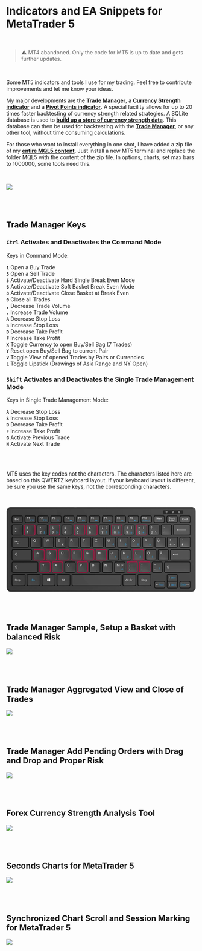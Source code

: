 # Indicators and EA Snippets for MetaTrader 5

<br/>

> :warning: MT4 abandoned. Only the code for MT5 is up to date and gets further updates.

<br/>

Some MT5 indicators and tools I use for my trading. Feel free to contribute improvements and let me know your ideas.

My major developments are the **[Trade Manager](/Trade%20Manager/Trade%20Manager.mq5)**, a **[Currency Strength indicator](/Currency%20Index/CurrencyStrength.mq5)** and a **[Pivot Points indicator](/Pivots/MultiPivots.mq5)**. A special facility allows for up to 20 times faster backtesting of currency strength related strategies. A SQLite database is used to **[build up a store of currency strength data](/EA%20Snippets/CurrencyStrength/CurrencyStrengthWrite3.mq5)**. This database can then be used for backtesting with the **[Trade Manager](/Trade%20Manager/Trade%20Manager.mq5)**, or any other tool, without time consuming calculations.

For those who want to install everything in one shot, I have added a zip file of my **[entire MQL5 content](/MQL5%20Entire%20Content)**. Just install a new MT5 terminal and replace the folder MQL5 with the content of the zip file. In options, charts, set max bars to 1000000, some tools need this.

<br/>

[![](http://img.youtube.com/vi/1ea2rmEVieE/maxresdefault.jpg)](http://www.youtube.com/watch?v=1ea2rmEVieE "MetaTrader 5 Trading Tools")

<br/>
<br/>

## Trade Manager Keys


### <code>Ctrl</code> Activates and Deactivates the Command Mode

   Keys in Command Mode:
   
   **<code>1</code>** Open a Buy Trade<br>
   **<code>3</code>** Open a Sell Trade<br>
   **<code>5</code>** Activate/Deactivate Hard Single Break Even Mode<br>
   **<code>6</code>** Activate/Deactivate Soft Basket Break Even Mode<br>
   **<code>8</code>** Activate/Deactivate Close Basket at Break Even<br>
   **<code>0</code>** Close all Trades<br>
   **<code>,</code>** Decrease Trade Volume<br>
   **<code>.</code>** Increase Trade Volume<br>
   **<code>A</code>** Decrease Stop Loss<br>
   **<code>S</code>** Increase Stop Loss<br>
   **<code>D</code>** Decrease Take Profit<br>
   **<code>F</code>** Increase Take Profit<br>
   **<code>X</code>** Toggle Currency to open Buy/Sell Bag (7 Trades)<br>
   **<code>Y</code>** Reset open Buy/Sell Bag to current Pair<br>
   **<code>V</code>** Toggle View of opened Trades by Pairs or Currencies<br>
   **<code>L</code>** Toggle Lipstick (Drawings of Asia Range and NY Open)<br>

   
### <code>Shift</code> Activates and Deactivates the Single Trade Management Mode

   Keys in Single Trade Management Mode:

   **<code>A</code>** Decrease Stop Loss<br>
   **<code>S</code>** Increase Stop Loss<br>
   **<code>D</code>** Decrease Take Profit<br>
   **<code>F</code>** Increase Take Profit<br>
   **<code>G</code>** Activate Previous Trade<br>
   **<code>H</code>** Activate Next Trade<br>

<br/>
<br/>

MT5 uses the key codes not the characters. The characters listed here are based on this QWERTZ keyboard layout. If your keyboard layout is different, be sure you use the same keys, not the corresponding characters.

<br/>

![QWERTZ Keyboard Layout](./docs/images/QWERTZ-2.png)

<br/>
<br/>

## Trade Manager Sample, Setup a Basket with balanced Risk


[![](http://img.youtube.com/vi/IGt1eQA1peg/maxresdefault.jpg)](http://www.youtube.com/watch?v=IGt1eQA1peg "Trade Manager | Setup Basket with balanced Risk")

<br/>
<br/>

## Trade Manager Aggregated View and Close of Trades


[![](http://img.youtube.com/vi/XUngix22JGs/maxresdefault.jpg)](http://www.youtube.com/watch?v=XUngix22JGs "Trade Manager | Trade Manager Aggregated View of Trades")

<br/>
<br/>

## Trade Manager Add Pending Orders with Drag and Drop and Proper Risk


[![](http://img.youtube.com/vi/UVdEPk4fzwE/maxresdefault.jpg)](http://www.youtube.com/watch?v=UVdEPk4fzwE "Trade Manager | Add Pending Orders with Drag and Drop and Proper Risk")

<br/>
<br/>

## Forex Currency Strength Analysis Tool


[![](http://img.youtube.com/vi/g5eWgzQYdiU/maxresdefault.jpg)](http://www.youtube.com/watch?v=g5eWgzQYdiU "Forex Currency Strength Analysis Tool")

<br/>
<br/>

## Seconds Charts for MetaTrader 5


[![](http://img.youtube.com/vi/ElzsQ5niUTk/maxresdefault.jpg)](http://www.youtube.com/watch?v=ElzsQ5niUTk "Seconds Charts for MetaTrader 5")

<br/>
<br/>

## Synchronized Chart Scroll and Session Marking for MetaTrader 5


[![](http://img.youtube.com/vi/tWLcVPxSsCo/maxresdefault.jpg)](http://www.youtube.com/watch?v=tWLcVPxSsCo "Synchronized Chart Scroll and Session Marking for MetaTrader 5")

